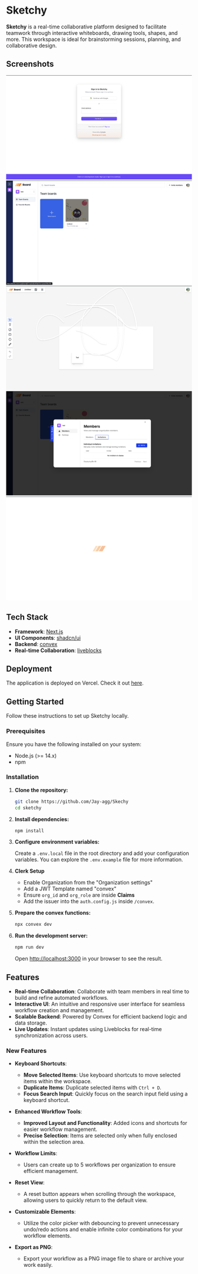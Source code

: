 # Sketchy

**Sketchy** is a real-time collaborative platform designed to facilitate teamwork through interactive whiteboards, drawing tools, shapes, and more. This workspace is ideal for brainstorming sessions, planning, and collaborative design.

## Screenshots

![Login](./public/Sketchy%20Login.png)
![Dashboard](./public/Sketchy%20Dashboard.png)
![Drawboard](./public/Sketchy%20Drawboard.png)
![Invite](./public/Sketchy%20Invite.png)
![Loading](./public/Sketchy%20Loading.png)

## Tech Stack

- **Framework**: [Next.js](https://nextjs.org/)
- **UI Components**: [shadcn/ui](https://ui.shadcn.com/)
- **Backend**: [convex](https://www.convex.dev/)
- **Real-time Collaboration**: [liveblocks](https://liveblocks.io/)

## Deployment

The application is deployed on Vercel. Check it out [here](https://skechy.vercel.app/).

## Getting Started

Follow these instructions to set up Sketchy locally.

### Prerequisites

Ensure you have the following installed on your system:

- Node.js (>= 14.x)
- npm

### Installation

1. **Clone the repository:**

   ```sh
   git clone https://github.com/Jay-agg/Skechy
   cd sketchy
   ```

2. **Install dependencies:**

   ```sh
   npm install
   ```

3. **Configure environment variables:**

   Create a `.env.local` file in the root directory and add your configuration variables. You can explore the `.env.example` file for more information.

4. **Clerk Setup**

   - Enable Organization from the "Organization settings"
   - Add a JWT Template named "convex"
   - Ensure `org_id` and `org_role` are inside **Claims**
   - Add the issuer into the `auth.config.js` inside `/convex`.

5. **Prepare the convex functions:**

   ```sh
   npx convex dev
   ```

6. **Run the development server:**

   ```sh
   npm run dev
   ```

   Open [http://localhost:3000](http://localhost:3000) in your browser to see the result.

## Features

- **Real-time Collaboration**: Collaborate with team members in real time to build and refine automated workflows.
- **Interactive UI**: An intuitive and responsive user interface for seamless workflow creation and management.
- **Scalable Backend**: Powered by Convex for efficient backend logic and data storage.
- **Live Updates**: Instant updates using Liveblocks for real-time synchronization across users.

### New Features

- **Keyboard Shortcuts**:

  - **Move Selected Items**: Use keyboard shortcuts to move selected items within the workspace.
  - **Duplicate Items**: Duplicate selected items with `Ctrl + D`.
  - **Focus Search Input**: Quickly focus on the search input field using a keyboard shortcut.

- **Enhanced Workflow Tools**:

  - **Improved Layout and Functionality**: Added icons and shortcuts for easier workflow management.
  - **Precise Selection**: Items are selected only when fully enclosed within the selection area.

- **Workflow Limits**:

  - Users can create up to 5 workflows per organization to ensure efficient management.

- **Reset View**:

  - A reset button appears when scrolling through the workspace, allowing users to quickly return to the default view.

- **Customizable Elements**:

  - Utilize the color picker with debouncing to prevent unnecessary undo/redo actions and enable infinite color combinations for your workflow elements.

- **Export as PNG**:

  - Export your workflow as a PNG image file to share or archive your work easily.
